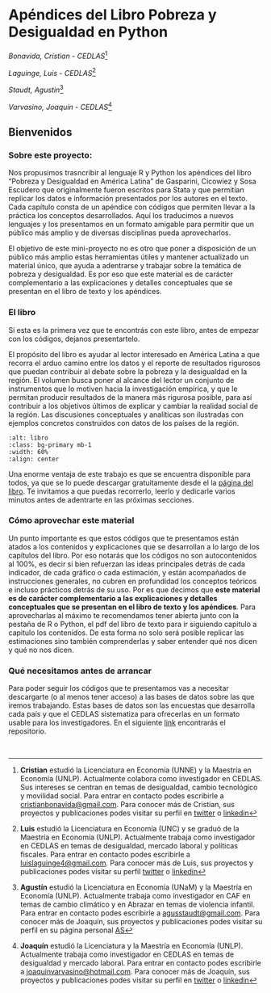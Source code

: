 # Apéndices del Libro Pobreza y Desigualdad en Python

*Bonavida, Cristian - CEDLAS*[^1]

*Laguinge, Luis - CEDLAS*[^2]

*Staudt, Agustin*[^3]

*Varvasino, Joaquín - CEDLAS*[^4]


## Bienvenidos 

### Sobre este proyecto:

Nos propusimos trasncribir al lenguaje R y Python los apéndices del libro “Pobreza y Desigualdad en América Latina” de Gasparini, Cicowiez y Sosa Escudero que originalmente fueron escritos para Stata y que permitían replicar los datos e información presentados por los autores en el texto. Cada capítulo consta de un apéndice con códigos que permiten llevar a la práctica los conceptos desarrollados. Aquí los traducimos a nuevos lenguajes y los presentamos en un formato amigable para permitir que un público más amplio y de diversas disciplinas pueda aprovecharlos.

El objetivo de este mini-proyecto no es otro que poner a disposición de un público más amplio estas herramientas útiles y mantener actualizado un material único, que ayuda a adentrarse y trabajar sobre la temática de pobreza y desigualdad. Es por eso que este material es de carácter complementario a las explicaciones y detalles conceptuales que se presentan en el libro de texto y los apéndices.


### El libro 

Si esta es la primera vez que te encontrás con este libro, antes de empezar con los códigos, dejanos presentartelo.

El propósito del libro es ayudar al lector interesado en América Latina a que recorra el arduo camino entre los datos y el reporte de resultados rigurosos que puedan contribuir al debate sobre la pobreza y la desigualdad en la región. El volumen busca poner al alcance del lector un conjunto de instrumentos que lo motiven hacia la investigación empírica, y que le permitan producir resultados de la manera más rigurosa posible, para así contribuir a los objetivos últimos de explicar y cambiar la realidad social de la región. Las discusiones conceptuales y analíticas son ilustradas con ejemplos concretos construidos con datos de los países de la región.

```{image} portada_libro.png
:alt: libro
:class: bg-primary mb-1
:width: 60%
:align: center
```

Una enorme ventaja de este trabajo es que se encuentra disponible para todos, ya que se lo puede descargar gratuitamente desde el la [página del libro](https://www.cedlas.econo.unlp.edu.ar/wp/publicaciones/libros/pobreza-y-desigualdad-en-america-latina/). Te invitamos a que puedas recorrerlo, leerlo y dedicarle varios minutos antes de adentrarte en las próximas secciones.

### Cómo aprovechar este material

Un punto importante es que estos códigos que te presentamos están atados a los contenidos y explicaciones que se desarrollan a lo largo de los capítulos del libro. Por eso notarás que los códigos no son autocontenidos al 100%, es decir si bien refuerzan las ideas principales detrás de cada indicador, de cada gráfico o cada estimación, y están acompañados de instrucciones generales, no cubren en profundidad los conceptos teóricos e incluso prácticos detrás de su uso. Por es que decimos que **este material es de carácter complementario a las explicaciones y detalles conceptuales que se presentan en el libro de texto y los apéndices**. Para aprovecharlas al máximo te recomendamos tener abierta junto con la pestaña de R o Python, el pdf del libro de texto para ir siguiendo capitulo a capitulo los contenidos. De esta forma no solo será posible replicar las estimaciones sino también comprenderlas y saber entender qué nos dicen y qué no nos dicen.

### Qué necesitamos antes de arrancar 

Para poder seguir los códigos que te presentamos vas a necesitar descargarte (o al menos tener acceso) a las bases de datos sobre las que iremos trabajando. Estas bases de datos son las encuestas que desarrolla cada país y que el CEDLAS sistematiza para ofrecerlas en un formato usable para los investigadores. En el siguiente [link](https://www.cedlas.econo.unlp.edu.ar/wp/publicaciones/libros/pobreza-y-desigualdad-en-america-latina/#1505501369949-15c93bca-b4f8) encontrarás el repositorio.


<p>&nbsp;</p>

[^1]: __Cristian__ estudió la Licenciatura en Economía (UNNE) y la Maestría en Economía (UNLP). Actualmente colabora como investigador en CEDLAS. Sus intereses se centran en temas de desigualdad, cambio tecnológico y movilidad social. Para entrar en contacto podes escribirle a cristianbonavida@gmail.com. Para conocer más de Cristian, sus proyectos y publicaciones podes visitar su perfil en [twitter](https://twitter.com/crisbonavida) o [linkedin](https://www.linkedin.com/in/cristian-bonavida-966978160/)

[^2]: __Luis__ estudió la Licenciatura en Economía (UNC) y se graduó de la Maestría en Economía (UNLP). Actualmente trabaja como investigador en CEDLAS en temas de desigualdad, mercado laboral y políticas fiscales. Para entrar en contacto podes escribirle a luislaguinge4@gmail.com. Para conocer más de Luis, sus proyectos y publicaciones podes visitar su perfil [twitter](https://twitter.com/luislaguinge) o [linkedin](https://www.linkedin.com/in/luislaguinge/)

[^3]: __Agustín__ estudió la Licenciatura en Economía (UNaM) y la Maestría en Economía (UNLP). Actualmente trabaja como investigador en CAF en temas de cambio climático y en Abrazar en temas de violencia infantil. Para entrar en contacto podes escribirle a agusstaudt@gmail.com. Para conocer más de Joaquín, sus proyectos y publicaciones podes visitar su perfil en su página personal [AS](https://agusstaudt.github.io/profile/)

[^4]: __Joaquín__ estudió la Licenciatura y la Maestría en Economía (UNLP). Actualmente trabaja como investigador en CEDLAS en temas de desigualdad y mercado laboral. Para entrar en contacto podes escribirle a joaquinvarvasino@hotmail.com. Para conocer más de Joaquín, sus proyectos y publicaciones podes visitar su perfil en [twitter](https://twitter.com/mynameisjoaco) o [linkedin](https://www.linkedin.com/in/joaquin-varvasino-826819135/)
